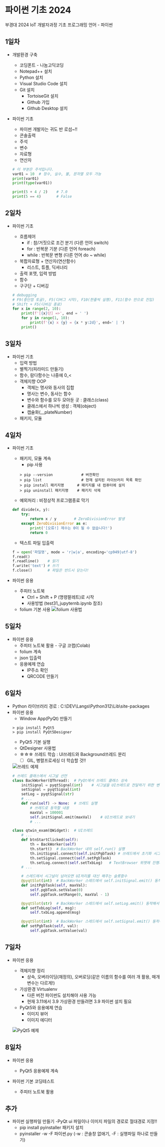 # 파이썬 기초 2024
부경대 2024 IoT 개발자과정 기초 프로그래밍 언어 -  파이썬

## 1일차
- 개발환경 구축
    - 코딩폰트 - 나눔고딕코딩
    - Notepad++ 설치
    - Python 설치
    - Visual Studio Code 설치
    - Git 설치
        - TortoiseGit 설치
        - Github 가입
        - Github Desktop 설치

- 파이썬 기초
    - 파이썬 개발자는 귀도 반 로섬~!!
    - 콘솔출력
    - 주석
    - 변수
    - 자료형
    - 연산자

    ```python
    # 이 부분은 주석입니다.
    var01 = 10  # 정수, 실수, 불, 문자열 모두 가능
    print(var01)
    print(type(var01))

    print(5 + 4 / 2)    # 7.0
    print(5 == 4)       # False
    ```

## 2일차
- 파이썬 기초
    - 흐름제어
        - if : 참/거짓으로 조건 분기 (다른 언어 switch)
        - for : 반복문 기분 (다른 언어 foreach)
        - while : 반복문 변형 (다른 언어 do ~ while)
    - 복합자료형 + 연산자(연산함수)
        - 리스트, 튜플, 딕셔너리
    - 출력 포맷, 입력 방법
    - 함수
    - 구구단 + 디버깅

    ```python
    # debugging
    # F9(중단점 토글), F5(디버그 시작), F10(한줄씩 실행), F11(함수 안으로 진입)
    # Shift + F5(디버깅 종료)
    for x in range(2, 10):
        print(f'[{x}단] =>', end = ' ')
        for y in range(1, 10):
            print(f'{x} x {y} = {x * y:2d}', end=' | ')
        print()
    ```
 
## 3일차
- 파이썬 기초
    - 입력 방법
    - 별찍기(피라미드 만들기)
    - 함수, 람다함수는 나중에 0_<
    - 객체지향 OOP
        - 객체는 명사와 동사의 집합
        - 명사는 변수, 동사는 함수
        - 변수와 함수를 모두 모아둔 곳 : 클래스(class)
        - 클래스에서 하나씩 생성 : 객체(object)
        - 캡슐화(__plateNumber)
    - 패키지, 모듈

## 4일차
- 파이썬 기초
    - 패키지, 모듈 계속
        - pip 사용
        ```shell
        > pip --version             # 버전확인
        > pip list                  # 현재 설치된 라이브러리 목록 확인
        > pip install 패키지명      # 패키지를 내 컴퓨터에 설치
        > pip uninstall 패키지명    # 패키지 삭제
        ```
    - 예외처리 : 비정상적 프로그램종료 막기

    ```python
    def divide(x, y):
        try:
            return x / y        # ZeroDivisionError 발생
        except ZeroDivisionError as e:
            print('[오류!] 제수는 0이 될 수 없습니다!')
            return 0
    ```
    - 텍스트 파일 입출력

    ```python
    f = open('파일명', mode = 'r|w|a', encoding='cp949|utf-8')
    f.read()
    f.readline()    # 읽기
    f.write('text') # 쓰기
    f.close()       # 파일은 반드시 닫는다!
    ```

- 파이썬 응용
    - 주피터 노트북
        - Ctrl + Shift + P (명령팔레트)로 시작
        - 사용방법 (test31_jupyternb.ipynb 참조)
    - folium 기본 사용
    ![folium 사용법](https://github.com/som7199/basic-python-2024/blob/main/images/python_001.png)

## 5일차
- 파이썬 응용
    - 주피터 노트북 활용 - 구글 코랩(Colab)
    - folium 계속
    - json 입출력
    - 응용예제 연습
        - IP주소 확인
        - QRCODE 만들기

## 6일차
- Python 라이브러리 경로 : C:\DEV\Langs\Python312\Lib\site-packages
- 파이썬 응용
    - Window App(PyQt) 만들기
    ```shell
    > pip install PyQt5
    > pip install PyQt5Designer
    ```
    - PyQt5 기본 실행
    - QtDesigner 사용법
    - ☆☆☆ 쓰레드 학습 : UI쓰레드와 Background쓰레드 분리
        - [ ] GIL, 병렬프로세싱 더 학습할 것!!

    ![쓰레드 예제](https://github.com/som7199/basic-python-2024/blob/main/images/python_003.gif)
    ```python
    # 쓰레드 클래스에서 시그널 선언
    class BackWorker(QThread):  # PyQt에서 쓰레드 클래스 상속
        initSignal = pyqtSignal(int)    # 시그널을 UI쓰레드로 전달하기 위한 변수 객체
        setSignal = pyqtSignal(int)
        setLog = pyqtSignal(str)
        # ...
        def run(self) -> None:  # 쓰레드 실행
            # 쓰레드로 동작할 내용
            maxVal = 100001
            self.initSignal.emit(maxVal)    # UI쓰레드로 보내기
            # ...

    class qtwin_exam(QWidget):  # UI쓰레드
        # ...
        def btnStartClicked(self):
            th = BackWorker(self)
            th.start()  # BackWorker 내의 self.run() 실행
            th.initSignal.connect(self.initPgbTask) # 쓰레드에서 초기화 시그널이 오면 initPgbTask 슬롯함수가 대신 처리
            th.setSignal.connect(self.setPgbTask)
            th.setLog.connect(self.setTxbLog)   # TextBrowser 위젯에 진행사항 출력
        # ...

        # 스레드에서 시그널이 넘어오면 UI처리를 대신 해주는 슬롯함수
        @pyqtSlot(int)  # BackWorker 스레드에서 self.initSignal.emit() 동작해서 실행
        def initPgbTask(self, maxVal):
            self.pgbTask.setValue(0)
            self.pgbTask.setRange(0, maxVal - 1)

        @pyqtSlot(str)  # BackWorker 스레드에서 self.setLog.emit() 동작해서 실행
        def setTxbLog(self, msg):
            self.txbLog.append(msg)

        @pyqtSlot(int)  # BackWorker 스레드에서 self.setSignal.emit() 동작해서 실행
        def setPgbTask(self, val):
            self.pgbTask.setValue(val)

    ```

## 7일차
- 파이썬 응용
    - 객체지향 정리
        - 상속, 오버라이딩(재정의), 오버로딩(같은 이름의 함수를 여러 개 활용, 매개변수는 다르게!)
    - 가상환경 Virtualenv
        - 다른 버전 파이썬도 설치해야 사용 가능
        - 현재 3.11에서 3.9 가상환경 만들려면 3.9 파이썬 설치 필요
    - PyQt5와 응용예제 연습
        - 이미지 뷰어
        - 이미지 에디터
    
    ![PyQt5 예제](https://github.com/som7199/basic-python-2024/blob/main/images/python_004.png)

## 8일차
- 파이썬 응용
    - PyQt5 응용예제 계속
    
- 파이썬 기본 코딩테스트
    - 주피터 노트북 활용

## 추가
- 파이썬 실행파일 만들기
    -PyQt ui 파일이나 이미지 파일의 경로로 절대경로 지정!!
    - pip install pyinstaller 패키지 설치
    - pyinstaller -w -F 파이썬.py (-w : 콘솔창 없애기, -F : 실행파일 하나로 만들기)